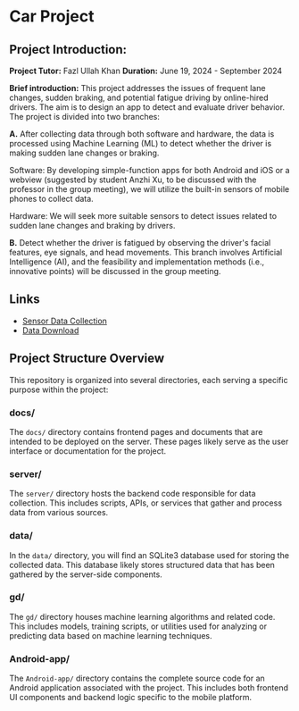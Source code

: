 # Car Project

## Project Introduction: 

**Project Tutor:** Fazl Ullah Khan 
**Duration:** June 19, 2024 - September 2024

**Brief introduction:** This project addresses the issues of frequent lane changes, sudden braking, and potential fatigue driving by online-hired drivers. The aim is to design an app to detect and evaluate driver behavior. The project is divided into two branches:

**A.** After collecting data through both software and hardware, the data is processed using Machine Learning (ML) to detect whether the driver is making sudden lane changes or braking.      

Software: By developing simple-function apps for both Android and iOS or a webview (suggested by student Anzhi Xu, to be discussed with the professor in the group meeting), we will utilize the built-in sensors of mobile phones to collect data.

Hardware: We will seek more suitable sensors to detect issues related to sudden lane changes and braking by drivers.

**B.** Detect whether the driver is fatigued by observing the driver's facial features, eye signals, and head movements. This branch involves Artificial Intelligence (AI), and the feasibility and implementation methods (i.e., innovative points) will be discussed in the group meeting.

## Links

- [Sensor Data Collection](https://gh.xuanzhi33.cn/carproject/sensor.html)
- [Data Download](https://gh.xuanzhi33.cn/carproject/data.html)

## Project Structure Overview

This repository is organized into several directories, each serving a specific purpose within the project:

### docs/

The `docs/` directory contains frontend pages and documents that are intended to be deployed on the server. These pages likely serve as the user interface or documentation for the project.

### server/

The `server/` directory hosts the backend code responsible for data collection. This includes scripts, APIs, or services that gather and process data from various sources.

### data/

In the `data/` directory, you will find an SQLite3 database used for storing the collected data. This database likely stores structured data that has been gathered by the server-side components.

### gd/

The `gd/` directory houses machine learning algorithms and related code. This includes models, training scripts, or utilities used for analyzing or predicting data based on machine learning techniques.

### Android-app/

The `Android-app/` directory contains the complete source code for an Android application associated with the project. This includes both frontend UI components and backend logic specific to the mobile platform.

